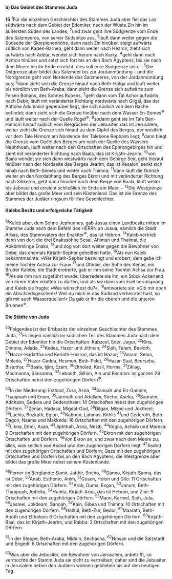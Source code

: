 #### b) Das Gebiet des Stammes Juda

__15__
<sup>1</sup>Für die einzelnen Geschlechter des Stammes Juda aber fiel das Los südwärts nach dem Gebiet der Edomiter, nach der Wüste Zin hin im äußersten Süden des Landes;
<sup>2</sup>und zwar geht ihre Südgrenze vom Ende des Salzmeeres, von seiner Südspitze aus,
<sup>3</sup>läuft dann weiter gegen die Südseite der Skorpionenhöhe, dann nach Zin hinüber, steigt aufwärts südlich von Kades-Barnea, geht dann weiter nach Hezron, zieht sich aufwärts nach Addar, wendet sich herum nach Karka,
<sup>4</sup>geht dann nach Azmon hinüber und setzt sich fort bis an den Bach Ägyptens, bis sie nach dem Meere hin ihr Ende erreicht: dies soll eure Südgrenze sein. –
<sup>5</sup>Die Ostgrenze aber bildet das Salzmeer bis zur Jordanmündung – und die Nordgrenze geht vom Nordende des Salzmeeres, von der Jordanmündung aus;
<sup>6</sup>dann zieht sich die Grenze hinauf nach Beth-Holga und läuft weiter bis nördlich von Beth-Araba; dann zieht die Grenze sich aufwärts zum Felsen Bohans, des Sohnes Rubens,
<sup>7</sup>geht dann vom Tal Achor aufwärts nach Debir, läuft mit veränderter Richtung nordwärts nach Gilgal, das der Anhöhe Adummim gegenüber liegt, die sich südlich von dem Bache befindet; dann zieht sich die Grenze hinüber nach dem Wasser En-Semes<sup title="d.h. Sonnenquell">&#x2732;</sup> und läuft weiter nach der Quelle Rogel<sup title="d.h. Walkerquelle">&#x2732;</sup>;
<sup>8</sup>sodann geht sie im Tale Ben-Hinnom hinauf südlich vom Bergrücken der Jebusiter, das ist Jerusalem; weiter zieht die Grenze sich hinauf zu dem Gipfel des Berges, der westlich vor dem Tale Hinnom am Nordende der Talebene Rephaim liegt;
<sup>9</sup>dann biegt die Grenze vom Gipfel des Berges um nach der Quelle des Wassers Nephthoah, läuft weiter nach den Ortschaften des Ephrongebirges hin und zieht mit veränderter Richtung nach Baala, das ist Kirjath-Jearim;
<sup>10</sup>von Baala wendet sie sich dann westwärts nach dem Gebirge Seir, geht hierauf hinüber nach der Nordseite des Berges Jearim, das ist Kesalon, senkt sich hinab nach Beth-Semes und weiter nach Thimna;
<sup>11</sup>dann läuft die Grenze weiter an den Nordabhang des Berges Ekron und mit veränderter Richtung nach Sikkeron, geht dann hinüber nach dem Berge von Baala, läuft weiter bis Jabneel und erreicht schließlich ihr Ende am Meer. –
<sup>12</sup>Die Westgrenze aber bildet das große Meer und sein Küstenland. Das ist die Grenze des Stammes der Judäer ringsum für ihre Geschlechter.

#### Kalebs Besitz und erfolgreiche Tätigkeit

<sup>13</sup>Kaleb aber, dem Sohne Jephunnes, gab Josua einen Landbesitz mitten im Stamme Juda nach dem Befehl des HERRN an Josua, nämlich die Stadt Arbas, des Stammvaters der Enakiter<sup title="vgl. 14,12">&#x2732;</sup>, das ist Hebron.
<sup>14</sup>Kaleb vertrieb dann von dort die drei Enakssöhne Sesai, Ahiman und Thalmai, die Abkömmlinge Enaks,
<sup>15</sup>und zog von dort weiter gegen die Bewohner von Debir, das ehemals Kirjath-Sepher geheißen hatte.
<sup>16</sup>Als nun Kaleb bekanntmachte: »Wer Kirjath-Sepher bezwingt und erobert, dem gebe ich meine Tochter Achsa zur Frau«
<sup>17</sup>und Othniel, der Sohn des Kenas, ein Bruder Kalebs, die Stadt eroberte, gab er ihm seine Tochter Achsa zur Frau.
<sup>18</sup>Als sie ihm nun zugeführt wurde, überredete sie ihn, ein Stück Ackerland von ihrem Vater erbitten zu dürfen, und als sie dann vom Esel herabsprang und Kaleb sie fragte: »Was wünschest du?«,
<sup>19</sup>antwortete sie: »Gib mir doch ein Abschiedsgeschenk! Weil du mich in das Südland verheiratet hast, so gib mir auch Wasserquellen!« Da gab er ihr die oberen und die unteren Brunnen<sup title="oder: Quellen">&#x2732;</sup>.

#### Die Städte von Juda

<sup>20</sup>Folgendes ist der Erbbesitz der einzelnen Geschlechter des Stammes Juda.
<sup>21</sup>Es liegen nämlich im südlichen Teil des Stammes Juda nach dem Gebiet der Edomiter hin die Ortschaften: Kabzeel, Eder, Jagur,
<sup>22</sup>Kina, Dimona, Adada,
<sup>23</sup>Kedes, Hazor und Jithnan;
<sup>24</sup>Siph, Telem, Bealoth,
<sup>25</sup>Hazor-Hadattha und Kerioth-Hezron, das ist Hazor;
<sup>26</sup>Amam, Sema, Molada,
<sup>27</sup>Hazar-Gadda, Hesmon, Beth-Pelet,
<sup>28</sup>Hazar-Sual, Beerseba, Bisjothja;
<sup>29</sup>Baala, Ijjim, Ezem,
<sup>30</sup>Eltholad, Kesil, Horma,
<sup>31</sup>Ziklag, Madmanna, Sansanna,
<sup>32</sup>Lebaoth, Silhim, Ain und Rimmon: im ganzen 29 Ortschaften nebst den zugehörigen Dörfern<sup title="oder: Gehöften">&#x2732;</sup>.

<sup>33</sup>In der Niederung: Esthaol, Zora, Asna,
<sup>34</sup>Sanoah und En-Gannim, Thappuah und Enam,
<sup>35</sup>Jarmuth und Adullam, Socho, Aseka,
<sup>36</sup>Saaraim, Adithaim, Gedera und Gederothaim: 14 Ortschaften nebst den zugehörigen Dörfern.
<sup>37</sup>Zenan, Hadasa, Migdal-Gad,
<sup>38</sup>Dilgan, Mizpe und Joktheel;
<sup>39</sup>Lachis, Bozkath, Eglon,
<sup>40</sup>Kabbon, Lahmas, Kithlis
<sup>41</sup>und Gederoth, Beth-Dagon, Naama und Makkeda: 16 Ortschaften mit den zugehörigen Dörfern.
<sup>42</sup>Libna, Ether, Asan,
<sup>43</sup>Jiphthah, Asna, Nezib,
<sup>44</sup>Kegila, Achsib und Maresa: 9 Ortschaften mit den zugehörigen Dörfern.
<sup>45</sup>Ekron mit den zugehörigen Ortschaften und Dörfern.
<sup>46</sup>Von Ekron an, und zwar nach dem Meere zu, alles, was seitlich von Asdod und den zugehörigen Dörfern liegt:
<sup>47</sup>Asdod mit den zugehörigen Ortschaften und Dörfern; Gaza mit den zugehörigen Ortschaften und Dörfern bis an den Bach Ägyptens; die Westgrenze aber bildet das große Meer nebst seinem Küstenlande.

<sup>48</sup>Ferner im Berglande: Samir, Jatthir, Socho,
<sup>49</sup>Danna, Kirjath-Sanna, das ist Debir,
<sup>50</sup>Anab, Esthemo, Anim,
<sup>51</sup>Gosen, Holon und Gilo: 11 Ortschaften mit den zugehörigen Dörfern.
<sup>52</sup>Arab, Duma, Esgan,
<sup>53</sup>Janum, Beth-Thappuah, Apheka,
<sup>54</sup>Humta, Kirjath-Arba, das ist Hebron, und Zior: 9 Ortschaften mit den zugehörigen Dörfern.
<sup>55</sup>Maon, Karmel, Siph, Juta,
<sup>56</sup>Jesreel, Jokdeam, Sanoah,
<sup>57</sup>Kain, Gibea und Thimna: 10 Ortschaften mit den zugehörigen Dörfern.
<sup>58</sup>Halhul, Beth-Zur, Gedor,
<sup>59</sup>Maarath, Beth-Anoth und Elthekon: 6 Ortschaften mit den zugehörigen Dörfern.
<sup>60</sup>Kirjath-Baal, das ist Kirjath-Jearim, und Rabba: 2 Ortschaften mit den zugehörigen Dörfern.

<sup>61</sup>In der Steppe: Beth-Araba, Middin, Sechacha,
<sup>62</sup>Nibsan und die Salzstadt und Engedi: 6 Ortschaften mit den zugehörigen Dörfern.

<sup>63</sup>Was aber die Jebusiter, die Bewohner von Jerusalem, anbetrifft, so vermochte der Stamm Juda sie nicht zu vertreiben; daher sind die Jebusiter in Jerusalem neben den Judäern wohnen geblieben bis auf den heutigen Tag.